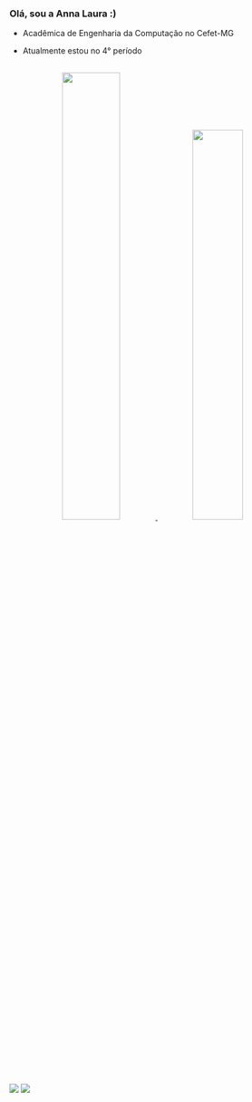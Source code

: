 ### Olá, sou a Anna Laura :)

- Acadêmica de Engenharia da Computação no Cefet-MG
- Atualmente estou no 4° período

  ##

<div align="center">
  <a href="https://github.com/annalaurams">
  <img width="45%" src="https://github-readme-stats.vercel.app/api?username=annalaurams&show_icons=true&theme=aura_dark&include_all_commits=true&count_private=true"/>
  <img <img width="42%" src="https://github-readme-stats.vercel.app/api/top-langs/?username=annalaurams&layout=compact&langs_count=7&theme=aura_dark"/>  
</div>

##

<div>
  <a href="https://instagram.com/annalaurasm" target="_blank"><img src="https://img.shields.io/badge/-Instagram-%23E4405F?style=for-the-badge&logo=instagram&logoColor=white" target="_blank"></a>
  <a href = "mailto:nalauramoura@gmail.com"><img src="https://img.shields.io/badge/Gmail-D14836?style=for-the-badge&logo=gmail&logoColor=white" target="_blank"></a>
</div>
